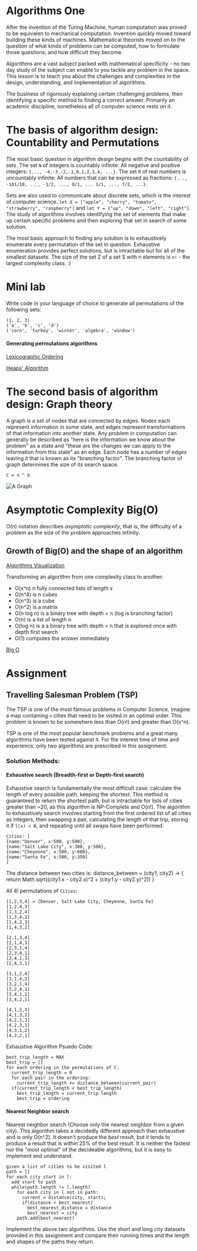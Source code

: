 # Algorithms One

After the invention of the Turing Machine, human computation was proved to be equivalen to mechanical computation. Invention quickly moved toward building these kinds of machines. Mathematical theorists moved on to the question of what kinds of problems can be computed, how to formulate those questions, and how difficult they become.

Algorithms are a vast subject packed with mathematical specificity - no two day study of the subject can enable to you tackle any problem in the space. This lesson is to teach you about the challenges and complexities in the design, understanding, and implementation of algorithms.

The business of rigorously explaining certain challenging problems, then identifying a specific method to finding a correct answer. Primarily an academic discipline, nonetheless all of computer science rests on it.

# The basis of algorithm design: Countability and Permutations

The most basic question in algorithm design begins with the countability of sets. The set `N` of integers is countably infinite: All negative and positive integers: `{..., -4,-3,-2,-1,0,1,2,3,4, ...}`. The set `R` of real numbers is uncountably infinite: All numbers that can be expressed as fractions: `{..., -101/10, ..., -1/2, ..., 0/1, ... 1/1, ..., 7/3, ...}`.

Sets are also used to communicate about discrete sets, which is the interest of computer science. `let X = ["apple", "cherry", "tomato", "strawberry", "raspberry"]` and `let Y = ["up", "down", "left", "right"]`. The study of algorithms involves identifying the set of elements that make up certain specific problems and then exploring that set in search of some solution.

The most basic approach to finding any solution is to exhaustively enumerate every permutation of the set in question. Exhaustive enumeration provides perfect solutions, but is intractable but for all of the smallest datasets. The size of the set Z of a set S with n elements is `n!` - the largest complexity class. :)

# Mini lab

Write code in your language of choice to generate all permutations of the following sets:

    (1, 2, 3)
    ('a', 'b', 'c', 'd')
    ('corn', 'turkey', 'winter', 'algebra', 'window')

#### Generating permutations algorithms

[Lexicographic Ordering](https://en.wikipedia.org/wiki/Lexicographical_order)

[Heaps' Algorithm](https://en.wikipedia.org/wiki/Heap%27s_algorithm)

# The second basis of algorithm design: Graph theory

A graph is a set of nodes that are connected by edges. Nodes each represent information in some state, and edges represent transformations of that information into another state. Any problem in computation can generally be described as "here is the information we know about the problem" as a state and "these are the changes we can apply to the information from this state" as an edge. Each node has a number of edges leaving it that is known as its "branching factor". The branching factor of graph determines the size of its search space.

    C = n ^ b

![A Graph](https://www.lucidchart.com/publicSegments/view/0bb94330-2ca8-48dc-9108-640fdec02122/image.png)

# Asymptotic Complexity Big(O)

O(n) notation describes _asymptotic complexity_, that is, the difficulty of a problem as the size of the problem approaches infinity.

## Growth of Big(O) and the shape of an algorithm

[Algorithms Visualization](https://www.lucidchart.com/invitations/accept/fddf57b9-9ca0-4956-b97a-832c96aded5b)

Transforming an algorithm from one complexity class to another:
- O(x^n) n fully connected lists of length x
- O(n^4) is n cubes
- O(n^3) is a cube
- O(n^2) is a matrix
- O(n log n) is a binary tree with depth = n (log is branching factor)
- O(n) is a list of length n
- O(log n) is a a binary tree with depth = n that is explored once with depth first search
- O(1) computes the answer immediately

[Big O](https://www.lucidchart.com/documents/view/fb7a5e50-8340-46b4-be62-69c7fe24c472)
   
# Assignment

## Travelling Salesman Problem (TSP)

The TSP is one of the most famous problems in Computer Science. Imagine a map containing `n` cities that need to be visited in an optimal order. This problem is known to be somewhere less than O(n!) and greater than O(x^n).

TSP is one of the most popular benchmark problems and a great many algorithms have been tested against it. For the interest time of time and experience, only two algorithms are prescribed in this assignment:

### Solution Methods:

#### Exhaustive search (Breadth-first or Depth-first search) 

Exhaustive search is fundamentally the most difficult case: calculate the length of every possible path, keeping the shortest. This method is guaranteed to return the shortest path, but is intractable for lists of cities greater than ~20, as this algorithm is NP-Complete and O(n!). The algorithm to exhaustively search involves starting from the first ordered list of all cities as integers, then swapping a pair, calculating the length of that trip, storing it if `l(x) < B`, and repeating until all swaps have been performed:

    Cities: [
    {name:"Denver", x:500, y:500},
    {name:"Salt Lake City", x:300, y:500},
    {name:"Cheyenne", x:500, y:600},
    {name:"Santa Fe", x:500, y:350]
    ]

The distance between two cities is:
    distance_between = (city1, city2) -> {
      return Math.sqrt((city1.x - city2.x)^2 + (city.1.y - city2.y)^2))
    }

All 4! permutations of `Cities`:

    [1,2,3,4] = [Denver, Salt Lake City, Cheyenne, Santa Fe]
    [1,2,4,3]
    [1,3,2,4]
    [1,3,4,2]
    [1,4,2,3]
    [1,4,3,2]

    [2,1,3,4]
    [2,1,4,3]
    [2,3,1,4]
    [2,3,4,1]
    [2,4,1,3]
    [2,4,3,1]

    [3,1,2,4]
    [3,1,4,2]
    [3,2,1,4]
    [3,2,4,1]
    [3,4,1,2]
    [3,4,2,1]

    [4,1,2,3]
    [4,1,3,2]
    [4,2,1,3]
    [4,2,3,1]
    [4,3,1,2]
    [4,3,2,1]

Exhaustive Algorithm Psuedo Code:

    best_trip_length = MAX
    best_trip = []
    for each ordering in the permutations of C:
      current_trip_length = 0
      for each pair in the ordering:
        current_trip_length += distance_between(current_pair)
      if(current_trip_length < best_trip_length)
        best_trip_length = current_trip_length
        best_trip = ordering

#### Nearest Neighbor search   

Nearest neighbor search (Choose only the nearest neighbor from a given city). This algorithm takes a decidedly different approach than exhaustive and is only O(n^2). It doesn't produce the _best_ result, but it tends to produce a result that is within 25% of the best result. It is neither the fastest nor the "most optimal" of the decideable algorithms, but it is easy to implement and understand.

    given a list of cities to be visited l
    path = []
    for each city start in l:
      add start to path
      while(path.length != l.length)
        for each city in l not in path:
          current = distance(city, start);
          if(distance < best_nearest)
            best_nearest_distance = distance
            best_nearest = city
        path.add(best_nearest)


Implement the above two algorithms. Use the short and long city datasets provided in this assignment and compare their running times and the length and shapes of the paths they return.



